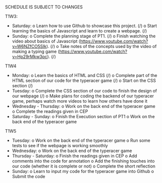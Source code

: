 SCHEDULE IS SUBJECT TO CHANGES

T1W3:
  - Saturday:
    o Learn how to use Github to showcase this project. (/)
    o Start learning the basics of Javascript and learn to create a webpage. (/)
  - Sunday:
    o Complete the planning stage of PT1. (/)
    o Finish watching the video about basics of Javascript (https://www.youtube.com/watch?v=W6NZfCO5SIk). (/)
    o Take notes of the concepts used by the video of making a typing game (https://www.youtube.com/watch?v=Hp29rMkw3pc). (/)
    
T1W4
  - Monday:
    o Learn the basics of HTML and CSS (/)
    o Complete part of the HTML section of our code for the typeracer game (/)
    o Start on the CSS section (/)
  - Tuesday:
    o Complete the CSS section of our code to finish the design of our webpage (/)
    o Make plans for coding the backend of our typeracer game, perhaps watch more videos to learn how others have done it
  - Wednesday - Thursday:
    o Work on the back end of the typeracer game
    o Complete the readings given in CEP
  - Saturday - Sunday:
    o Finish the Execution section of PT1
    o  Work on the back end of the typeracer game
    
T1W5
  - Tuesday: 
    o Work on the back end of the typeracer game
    o Run some tests to see if the webpage is working smoothly
  - Wednesday:
    o Work on the back end of the typeracer game
  - Thursday - Saturday:
    o Finish the readings given in CEP
    o Add comments into the code for annotation
    o Add the finishing touches into our code (whether it is complete or not)
    o Complete the short reflection
  - Sunday:
    o Learn to input my code for the typeracer game into Github
    o Submit the code
